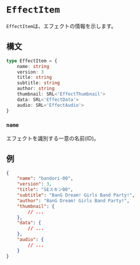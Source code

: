 # `EffectItem`

`EffectItem`は、エフェクトの情報を示します。

## 構文

```ts
type EffectItem = {
    name: string
    version: 3
    title: string
    subtitle: string
    author: string
    thumbnail: SRL<'EffectThumbnail'>
    data: SRL<'EffectData'>
    audio: SRL<'EffectAudio'>
}
```

### `name`

エフェクトを識別する一意の名前(ID)。

## 例

```json
{
    "name": "bandori-00",
    "version": 3,
    "title": "SEスキン00",
    "subtitle": "BanG Dream! Girls Band Party!",
    "author": "BanG Dream! Girls Band Party!",
    "thumbnail": {
        // ...
    },
    "data": {
        // ...
    },
    "audio": {
        // ...
    }
}
```
